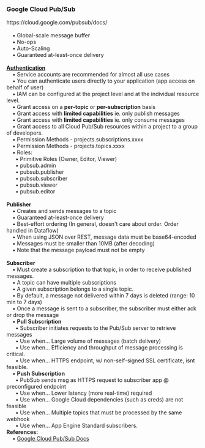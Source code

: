 <h3>Google Cloud Pub/Sub</h3>
https://cloud.google.com/pubsub/docs/
<br>
<br>&nbsp;&nbsp;&nbsp;&nbsp;&bull;&nbsp;Global-scale message buffer
<br>&nbsp;&nbsp;&nbsp;&nbsp;&bull;&nbsp;No-ops
<br>&nbsp;&nbsp;&nbsp;&nbsp;&bull;&nbsp;Auto-Scaling
<br>&nbsp;&nbsp;&nbsp;&nbsp;&bull;&nbsp;Guaranteed at-least-once delivery
<br>
<br><b><a href="https://cloud.google.com/pubsub/docs/authentication">Authentication</a></b>
<br>&nbsp;&nbsp;&nbsp;&nbsp;&bull;&nbsp;Service accounts are recommended for almost all use cases
<br>&nbsp;&nbsp;&nbsp;&nbsp;&bull;&nbsp;You can authenticate users directly to your application (app access on behalf of user)
<br>&nbsp;&nbsp;&nbsp;&nbsp;&bull;&nbsp;IAM can be configured at the project level and at the individual resource level.
<br>&nbsp;&nbsp;&nbsp;&nbsp;&bull;&nbsp;Grant access on a <b>per-topic</b> or <b>per-subscription</b> basis
<br>&nbsp;&nbsp;&nbsp;&nbsp;&bull;&nbsp;Grant access with <b>limited capabilities</b> ie. only publish messages
<br>&nbsp;&nbsp;&nbsp;&nbsp;&bull;&nbsp;Grant access with <b>limited capabilities</b> ie. only consume messages
<br>&nbsp;&nbsp;&nbsp;&nbsp;&bull;&nbsp;Grant access to all Cloud Pub/Sub resources within a project to a group of developers.
<br>&nbsp;&nbsp;&nbsp;&nbsp;&bull;&nbsp;Permission Methods  -  projects.subscriptions.xxxx
<br>&nbsp;&nbsp;&nbsp;&nbsp;&bull;&nbsp;Permission Methods  -  projects.topics.xxxx
<br>&nbsp;&nbsp;&nbsp;&nbsp;&bull;&nbsp;Roles:
<br>&nbsp;&nbsp;&nbsp;&nbsp;&nbsp;&nbsp;&bull;&nbsp;Primitive Roles (Owner, Editor, Viewer)
<br>&nbsp;&nbsp;&nbsp;&nbsp;&nbsp;&nbsp;&bull;&nbsp;pubsub.admin
<br>&nbsp;&nbsp;&nbsp;&nbsp;&nbsp;&nbsp;&bull;&nbsp;pubsub.publisher
<br>&nbsp;&nbsp;&nbsp;&nbsp;&nbsp;&nbsp;&bull;&nbsp;pubsub.subscriber
<br>&nbsp;&nbsp;&nbsp;&nbsp;&nbsp;&nbsp;&bull;&nbsp;pubsub.viewer
<br>&nbsp;&nbsp;&nbsp;&nbsp;&nbsp;&nbsp;&bull;&nbsp;pubsub.editor
<br>
<br><b>Publisher</b>
<br>&nbsp;&nbsp;&nbsp;&nbsp;&bull;&nbsp;Creates and sends messages to a topic
<br>&nbsp;&nbsp;&nbsp;&nbsp;&bull;&nbsp;Guaranteed at-least-once delivery
<br>&nbsp;&nbsp;&nbsp;&nbsp;&bull;&nbsp;Best-effort ordering (In general, doesn't care about order. Order handled in Dataflow)
<br>&nbsp;&nbsp;&nbsp;&nbsp;&bull;&nbsp;When using JSON over REST, message data must be base64-encoded
<br>&nbsp;&nbsp;&nbsp;&nbsp;&bull;&nbsp;Messages must be smaller than 10MB (after decoding)
<br>&nbsp;&nbsp;&nbsp;&nbsp;&bull;&nbsp;Note that the message payload must not be empty
<br>
<br><b>Subscriber</b>
<br>&nbsp;&nbsp;&nbsp;&nbsp;&bull;&nbsp;Must create a subscription to that topic, in order to receive published messages.
<br>&nbsp;&nbsp;&nbsp;&nbsp;&bull;&nbsp;A topic can have multiple subscriptions
<br>&nbsp;&nbsp;&nbsp;&nbsp;&bull;&nbsp;A given subscription belongs to a single topic.
<br>&nbsp;&nbsp;&nbsp;&nbsp;&bull;&nbsp;By default, a message not delivered within 7 days is deleted (range: 10 min to 7 days)
<br>&nbsp;&nbsp;&nbsp;&nbsp;&bull;&nbsp;Once a message is sent to a subscriber, the subscriber must either ack or drop the message
<br>&nbsp;&nbsp;&nbsp;&nbsp;&bull;&nbsp;<b>Pull Subscription</b>
<br>&nbsp;&nbsp;&nbsp;&nbsp;&nbsp;&nbsp;&bull;&nbsp;Subscriber initiates requests to the Pub/Sub server to retrieve messages
<br>&nbsp;&nbsp;&nbsp;&nbsp;&nbsp;&nbsp;&bull;&nbsp;Use when... Large volume of messages (batch delivery)
<br>&nbsp;&nbsp;&nbsp;&nbsp;&nbsp;&nbsp;&bull;&nbsp;Use when... Efficiency and throughput of message processing is critical.
<br>&nbsp;&nbsp;&nbsp;&nbsp;&nbsp;&nbsp;&bull;&nbsp;Use when... HTTPS endpoint, w/ non-self-signed SSL certificate, isnt feasible.
<br>&nbsp;&nbsp;&nbsp;&nbsp;&bull;&nbsp;<b>Push Subscription</b>
<br>&nbsp;&nbsp;&nbsp;&nbsp;&nbsp;&nbsp;&bull;&nbsp;PubSub sends msg as HTTPS request to subscriber app @ preconfigured endpoint
<br>&nbsp;&nbsp;&nbsp;&nbsp;&nbsp;&nbsp;&bull;&nbsp;Use when... Lower latency (more real-time) required
<br>&nbsp;&nbsp;&nbsp;&nbsp;&nbsp;&nbsp;&bull;&nbsp;Use when... Google Cloud dependencies (such as creds) are not feasible
<br>&nbsp;&nbsp;&nbsp;&nbsp;&nbsp;&nbsp;&bull;&nbsp;Use when... Multiple topics that must be processed by the same webhook
<br>&nbsp;&nbsp;&nbsp;&nbsp;&nbsp;&nbsp;&bull;&nbsp;Use when... App Engine Standard subscribers.
<br>
<b>References:</b>
<br>&nbsp;&nbsp;&nbsp;&nbsp;&bull;&nbsp;<a href="https://cloud.google.com/pubsub/docs/">Google Cloud Pub/Sub Docs</a>
